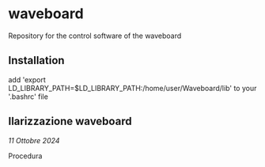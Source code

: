 # waveboard
Repository for the control software of the waveboard

## Installation
add 'export LD_LIBRARY_PATH=$LD_LIBRARY_PATH:/home/user/Waveboard/lib' to your '.bashrc' file


## Ilarizzazione waveboard
*11 Ottobre 2024*

Procedura
